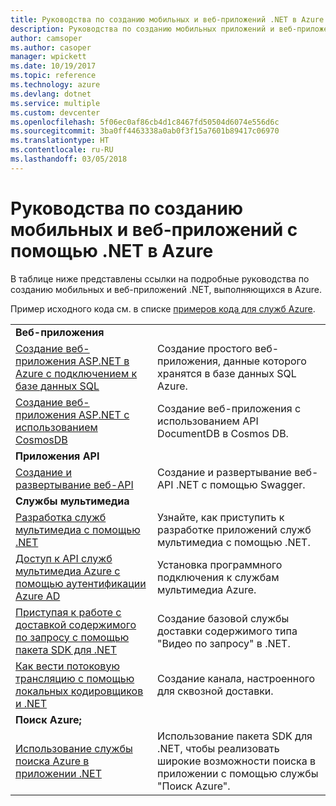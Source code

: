 ```yaml
---
title: Руководства по созданию мобильных и веб-приложений .NET в Azure
description: Руководства по созданию мобильных приложений и веб-приложений .NET и добавлению в них функций с помощью служб Azure.
author: camsoper
ms.author: casoper
manager: wpickett
ms.date: 10/19/2017
ms.topic: reference
ms.technology: azure
ms.devlang: dotnet
ms.service: multiple
ms.custom: devcenter
ms.openlocfilehash: 5f06ec0af86cb4d1c8467fd50504d6074e556d6c
ms.sourcegitcommit: 3ba0ff4463338a0ab0f3f15a7601b89417c06970
ms.translationtype: HT
ms.contentlocale: ru-RU
ms.lasthandoff: 03/05/2018
---
```

# <a name="tutorials-for-building-web-and-mobile-apps-with-net-in-azure"></a>Руководства по созданию мобильных и веб-приложений с помощью .NET в Azure

В таблице ниже представлены ссылки на подробные руководства по созданию мобильных и веб-приложений .NET, выполняющихся в Azure.

Пример исходного кода см. в списке [примеров кода для служб Azure](https://azure.microsoft.com/resources/samples/?platform=dotnet).

| | |
|---|---|
| **Веб-приложения**||
| [Создание веб-приложения ASP.NET в Azure с подключением к базе данных SQL][1] | Создание простого веб-приложения, данные которого хранятся в базе данных SQL Azure. | 
| [Создание веб-приложения ASP.NET с использованием CosmosDB][2] | Создание веб-приложения с использованием API DocumentDB в Cosmos DB. | 
| **Приложения API**||
| [Создание и развертывание веб-API][3] | Создание и развертывание веб-API .NET с помощью Swagger. | 
| **Службы мультимедиа** | |
| [Разработка служб мультимедиа с помощью .NET][6] | Узнайте, как приступить к разработке приложений служб мультимедиа с помощью .NET. |
| [Доступ к API служб мультимедиа Azure с помощью аутентификации Azure AD][7] | Установка программного подключения к службам мультимедиа Azure. |
| [Приступая к работе с доставкой содержимого по запросу с помощью пакета SDK для .NET][4] | Создание базовой службы доставки содержимого типа "Видео по запросу" в .NET. | 
| [Как вести потоковую трансляцию с помощью локальных кодировщиков и .NET][8] | Создание канала, настроенного для сквозной доставки. |
| **Поиск Azure;**||
| [Использование службы поиска Azure в приложении .NET][5] | Использование пакета SDK для .NET, чтобы реализовать широкие возможности поиска в приложении с помощью службы "Поиск Azure". | 



[1]: /azure/app-service-web/app-service-web-tutorial-dotnet-sqldatabase
[2]: /azure/documentdb/documentdb-dotnet-application
[3]: /azure/app-service-api/app-service-api-dotnet-get-started
[4]: /azure/media-services/media-services-dotnet-get-started
[5]: /azure/search/search-howto-dotnet-sdk
[6]: /azure/media-services/media-services-dotnet-how-to-use
[7]: /azure/media-services/media-services-dotnet-connect-programmatically
[8]: /azure/media-services/media-services-dotnet-live-encode-with-onpremises-encoders